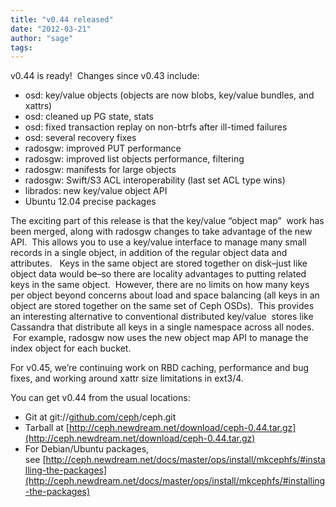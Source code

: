 ```yaml
---
title: "v0.44 released"
date: "2012-03-21"
author: "sage"
tags: 
---
```


v0.44 is ready!  Changes since v0.43 include:

- osd: key/value objects (objects are now blobs, key/value bundles, and xattrs)
- osd: cleaned up PG state, stats
- osd: fixed transaction replay on non-btrfs after ill-timed failures
- osd: several recovery fixes
- radosgw: improved PUT performance
- radosgw: improved list objects performance, filtering
- radosgw: manifests for large objects
- radosgw: Swift/S3 ACL interoperability (last set ACL type wins)
- librados: new key/value object API
- Ubuntu 12.04 precise packages

The exciting part of this release is that the key/value “object map”  work has been merged, along with radosgw changes to take advantage of the new API.  This allows you to use a key/value interface to manage many small records in a single object, in addition of the regular object data and attributes.   Keys in the same object are stored together on disk–just like object data would be–so there are locality advantages to putting related keys in the same object.  However, there are no limits on how many keys per object beyond concerns about load and space balancing (all keys in an object are stored together on the same set of Ceph OSDs).  This provides an interesting alternative to conventional distributed key/value  stores like Cassandra that distribute all keys in a single namespace across all nodes.  For example, radosgw now uses the new object map API to manage the index object for each bucket.

For v0.45, we’re continuing work on RBD caching, performance and bug fixes, and working around xattr size limitations in ext3/4.

You can get v0.44 from the usual locations:

- Git at git://[github.com/ceph](http://github.com/ceph)/ceph.git
- Tarball at [http://ceph.newdream.net/download/ceph-0.44.tar.gz](http://ceph.newdream.net/download/ceph-0.44.tar.gz)
- For Debian/Ubuntu packages, see [http://ceph.newdream.net/docs/master/ops/install/mkcephfs/#installing-the-packages](http://ceph.newdream.net/docs/master/ops/install/mkcephfs/#installing-the-packages)

